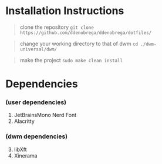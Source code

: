 # Installation Instructions

> clone the repository
```git clone https://github.com/ddenobrega/ddenobrega/dotfiles/```

> change your working directory to that of dwm
```cd ./dwm-universal/dwm/```

> make the project
```sudo make clean install```

# Dependencies
### (user dependencies)
1. JetBrainsMono Nerd Font
2. Alacritty
 
### (dwm dependencies)
3. libXft
4. Xinerama
